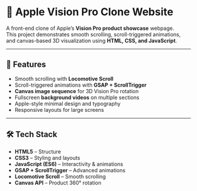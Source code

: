 # 🍏 Apple Vision Pro Clone Website

A front-end clone of Apple’s **Vision Pro product showcase** webpage.  
This project demonstrates smooth scrolling, scroll-triggered animations, and canvas-based 3D visualization using **HTML, CSS, and JavaScript**.

---

## 📌 Features
- Smooth scrolling with **Locomotive Scroll**  
- Scroll-triggered animations with **GSAP + ScrollTrigger**  
- **Canvas image sequence** for 3D Vision Pro rotation  
- Fullscreen **background videos** on multiple sections  
- Apple-style minimal design and typography  
- Responsive layouts for large screens  

---

## 🛠️ Tech Stack
- **HTML5** – Structure  
- **CSS3** – Styling and layouts  
- **JavaScript (ES6)** – Interactivity & animations  
- **GSAP + ScrollTrigger** – Advanced animations  
- **Locomotive Scroll** – Smooth scrolling  
- **Canvas API** – Product 360° rotation  
